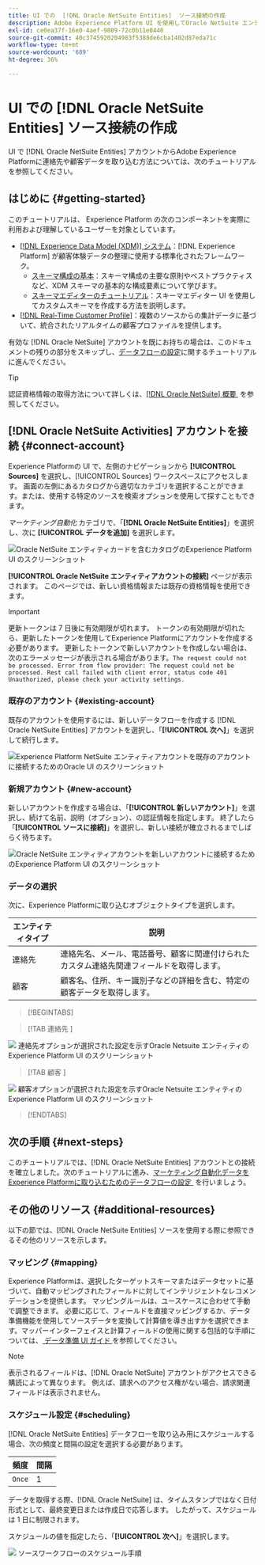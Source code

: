 ```yaml
---
title: UI での  [!DNL Oracle NetSuite Entities]  ソース接続の作成
description: Adobe Experience Platform UI を使用してOracle NetSuite エンティティソース接続を作成する方法を説明します。
exl-id: ce0ea37f-16e0-4aef-9809-72c0b11e0440
source-git-commit: 40c3745920204983f5388de6cba1402d87eda71c
workflow-type: tm+mt
source-wordcount: '689'
ht-degree: 36%

---
```


# UI での [!DNL Oracle NetSuite Entities] ソース接続の作成

UI で [!DNL Oracle NetSuite Entities] アカウントからAdobe Experience Platformに連絡先や顧客データを取り込む方法については、次のチュートリアルを参照してください。

## はじめに {#getting-started}

このチュートリアルは、 Experience Platform の次のコンポーネントを実際に利用および理解しているユーザーを対象としています。

* [[!DNL Experience Data Model (XDM)]  システム](../../../../../xdm/home.md)：[!DNL Experience Platform] が顧客体験データの整理に使用する標準化されたフレームワーク。
   * [スキーマ構成の基本](../../../../../xdm/schema/composition.md)：スキーマ構成の主要な原則やベストプラクティスなど、XDM スキーマの基本的な構成要素について学びます。
   * [スキーマエディターのチュートリアル](../../../../../xdm/tutorials/create-schema-ui.md)：スキーマエディター UI を使用してカスタムスキーマを作成する方法を説明します。
* [[!DNL Real-Time Customer Profile]](../../../../../profile/home.md)：複数のソースからの集計データに基づいて、統合されたリアルタイムの顧客プロファイルを提供します。

有効な [!DNL Oracle NetSuite] アカウントを既にお持ちの場合は、このドキュメントの残りの部分をスキップし、[データフローの設定](../../dataflow/marketing-automation.md)に関するチュートリアルに進んでください。

>[!TIP]
>
>認証資格情報の取得方法について詳しくは、[[!DNL Oracle NetSuite]  概要 &#x200B;](../../../../connectors/marketing-automation/oracle-netsuite.md) を参照してください。

## [!DNL Oracle NetSuite Activities] アカウントを接続 {#connect-account}

Experience Platformの UI で、左側のナビゲーションから **[!UICONTROL Sources]** を選択し、[!UICONTROL Sources] ワークスペースにアクセスします。 画面の左側にあるカタログから適切なカテゴリを選択することができます。または、使用する特定のソースを検索オプションを使用して探すこともできます。

*マーケティング自動化* カテゴリで、「**[!DNL Oracle NetSuite Entities]**」を選択し、次に **[!UICONTROL データを追加]** を選択します。

![Oracle NetSuite エンティティカードを含むカタログのExperience Platform UI のスクリーンショット &#x200B;](../../../../images/tutorials/create/marketing-automation/oracle-netsuite-entities/catalog-card.png)

**[!UICONTROL Oracle NetSuite エンティティアカウントの接続]** ページが表示されます。 このページでは、新しい資格情報または既存の資格情報を使用できます。

>[!IMPORTANT]
>
>更新トークンは 7 日後に有効期限が切れます。 トークンの有効期限が切れたら、更新したトークンを使用してExperience Platformにアカウントを作成する必要があります。 更新したトークンで新しいアカウントを作成しない場合は、次のエラーメッセージが表示される場合があります。`The request could not be processed. Error from flow provider: The request could not be processed. Rest call failed with client error, status code 401 Unauthorized, please check your activity settings.`

### 既存のアカウント {#existing-account}

既存のアカウントを使用するには、新しいデータフローを作成する [!DNL Oracle NetSuite Entities] アカウントを選択し、「**[!UICONTROL 次へ]**」を選択して続行します。

![Experience Platform NetSuite エンティティアカウントを既存のアカウントに接続するためのOracle UI のスクリーンショット &#x200B;](../../../../images/tutorials/create/marketing-automation/oracle-netsuite-entities/existing.png)

### 新規アカウント {#new-account}

新しいアカウントを作成する場合は、「**[!UICONTROL 新しいアカウント]**」を選択し、続けて名前、説明（オプション）、の認証情報を指定します。 終了したら「**[!UICONTROL ソースに接続]**」を選択し、新しい接続が確立されるまでしばらく待ちます。

![Oracle NetSuite エンティティアカウントを新しいアカウントに接続するためのExperience Platform UI のスクリーンショット &#x200B;](../../../../images/tutorials/create/marketing-automation/oracle-netsuite-entities/new.png)

### データの選択

次に、Experience Platformに取り込むオブジェクトタイプを選択します。

| エンティティタイプ | 説明 |
| --- | --- |
| 連絡先 | 連絡先名、メール、電話番号、顧客に関連付けられたカスタム連絡先関連フィールドを取得します。 |
| 顧客 | 顧客名、住所、キー識別子などの詳細を含む、特定の顧客データを取得します。 |

>[!BEGINTABS]

>[!TAB  連絡先 ]

![&#x200B; 連絡先オプションが選択された設定を示すOracle Netsuite エンティティのExperience Platform UI のスクリーンショット &#x200B;](../../../../images/tutorials/create/marketing-automation/oracle-netsuite-entities/select-data-contact.png)

>[!TAB  顧客 ]

![&#x200B; 顧客オプションが選択された設定を示すOracle Netsuite エンティティのExperience Platform UI のスクリーンショット &#x200B;](../../../../images/tutorials/create/marketing-automation/oracle-netsuite-entities/select-data-customer.png)

>[!ENDTABS]

## 次の手順 {#next-steps}

このチュートリアルでは、[!DNL Oracle NetSuite Entities] アカウントとの接続を確立しました。次のチュートリアルに進み、[&#x200B; マーケティング自動化データをExperience Platformに取り込むためのデータフローの設定 &#x200B;](../../dataflow/marketing-automation.md) を行いましょう。

## その他のリソース {#additional-resources}

以下の節では、[!DNL Oracle NetSuite Entities] ソースを使用する際に参照できるその他のリソースを示します。

### マッピング {#mapping}

Experience Platformは、選択したターゲットスキーマまたはデータセットに基づいて、自動マッピングされたフィールドに対してインテリジェントなレコメンデーションを提供します。 マッピングルールは、ユースケースに合わせて手動で調整できます。 必要に応じて、フィールドを直接マッピングするか、データ準備機能を使用してソースデータを変換して計算値を導き出すかを選択できます。マッパーインターフェイスと計算フィールドの使用に関する包括的な手順については、[&#x200B; データ準備 UI ガイド &#x200B;](../../../../../data-prep/ui/mapping.md) を参照してください。

>[!NOTE]
>
>表示されるフィールドは、[!DNL Oracle NetSuite] アカウントがアクセスできる購読によって異なります。 例えば、請求へのアクセス権がない場合、請求関連フィールドは表示されません。

### スケジュール設定 {#scheduling}

[!DNL Oracle NetSuite Entities] データフローを取り込み用にスケジュールする場合、次の頻度と間隔の設定を選択する必要があります。

| 頻度 | 間隔 |
| --- | --- |
| `Once` | 1 |

データを取得する際、[!DNL Oracle NetSuite] は、タイムスタンプではなく日付形式として、最終変更日または作成日で応答します。 したがって、スケジュールは 1 日に制限されます。

スケジュールの値を指定したら、「**[!UICONTROL 次へ]**」を選択します。

![&#x200B; ソースワークフローのスケジュール手順 &#x200B;](../../../../images/tutorials/create/marketing-automation/oracle-netsuite-entities/scheduling.png)

